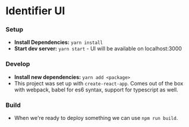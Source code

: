 # Identifier UI

### Setup
- **Install Dependencies:** `yarn install`
- **Start dev server:** `yarn start` - UI will be available on localhost:3000

### Develop
- **Install new dependencies:** `yarn add <package>`
- This project was set up with `create-react-app`. Comes out of the box with webpack, babel for es6 syntax, support for typescript as well.

### Build
- When we're ready to deploy something we can use `npm run build`.
